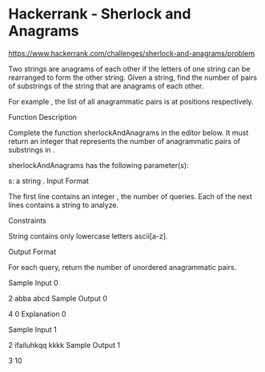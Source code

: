 # Hackerrank - Sherlock and Anagrams

<https://www.hackerrank.com/challenges/sherlock-and-anagrams/problem>

Two strings are anagrams of each other if the letters of one string can be rearranged to form the other string. Given a string, find the number of pairs of substrings of the string that are anagrams of each other.

For example , the list of all anagrammatic pairs is  at positions  respectively.

Function Description

Complete the function sherlockAndAnagrams in the editor below. It must return an integer that represents the number of anagrammatic pairs of substrings in .

sherlockAndAnagrams has the following parameter(s):

s: a string .
Input Format

The first line contains an integer , the number of queries. 
Each of the next  lines contains a string  to analyze.

Constraints

String  contains only lowercase letters  ascii[a-z].

Output Format

For each query, return the number of unordered anagrammatic pairs.

Sample Input 0

2
abba
abcd
Sample Output 0

4
0
Explanation 0


Sample Input 1

2
ifailuhkqq
kkkk
Sample Output 1

3
10
